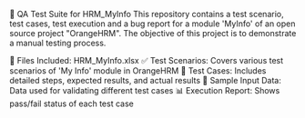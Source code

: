 🧪 QA Test Suite for HRM_MyInfo
This repository contains a test scenario, test cases, test execution and a bug report for a module 'MyInfo' of an open source project "OrangeHRM".
The objective of this project is to demonstrate a manual testing process.

📁 Files Included:
HRM_MyInfo.xlsx
✅ Test Scenarios: Covers various test scenarios of 'My Info' module in OrangeHRM
🧾 Test Cases: Includes detailed steps, expected results, and actual results
🧪 Sample Input Data: Data used for validating different test cases
📊 Execution Report: Shows pass/fail status of each test case










